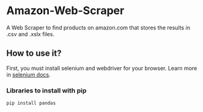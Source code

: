 # Amazon-Web-Scraper
A Web Scraper to find products on amazon.com that stores the results in .csv and .xslx files.

## How to use it?
First, you must install selenium and webdriver for your browser. Learn more in <a href="https://selenium-python.readthedocs.io/installation.html">selenium docs</a>.

### Libraries to install with pip
```python
pip install pandas
````

